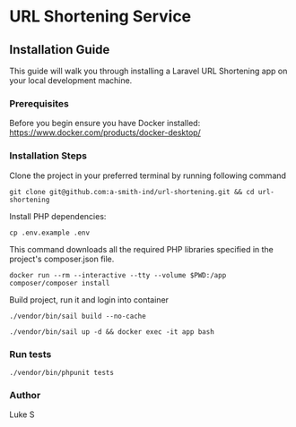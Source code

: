 # URL Shortening Service

## Installation Guide
This guide will walk you through installing a Laravel URL Shortening app on your local development machine.

### Prerequisites
Before you begin ensure you have Docker installed:
 https://www.docker.com/products/docker-desktop/

### Installation Steps
Clone the project in your preferred terminal by running following command
```console
git clone git@github.com:a-smith-ind/url-shortening.git && cd url-shortening
```

Install PHP dependencies:

```console
cp .env.example .env 
```

This command downloads all the required PHP libraries specified in the project's composer.json file.


```console
docker run --rm --interactive --tty --volume $PWD:/app composer/composer install
```

Build project, run it and login into container
```console
./vendor/bin/sail build --no-cache 
```
```console
./vendor/bin/sail up -d && docker exec -it app bash
```

### Run tests
```console
./vendor/bin/phpunit tests
```

### Author
Luke S
